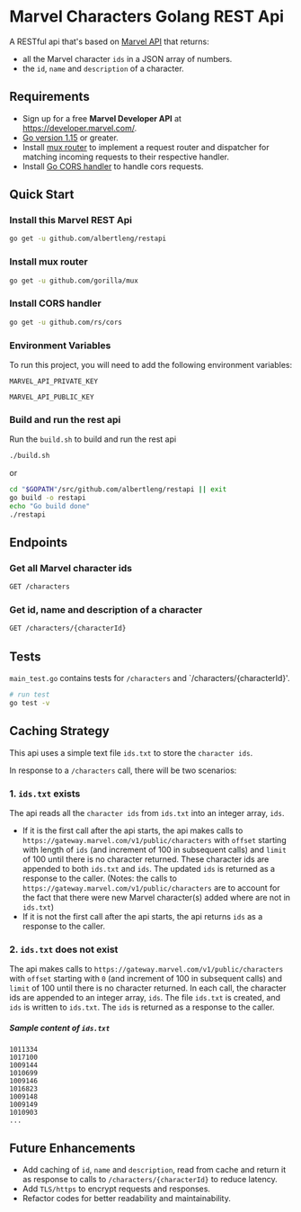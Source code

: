 # Marvel Characters Golang REST Api

A RESTful api that's based on [Marvel API](https://developer.marvel.com/) that returns:

- all the Marvel character `ids` in a JSON array of numbers.
- the `id`, `name` and `description` of a character.

## Requirements

- Sign up for a free **Marvel Developer API** at https://developer.marvel.com/.
- [Go version 1.15](https://golang.org/dl/) or greater.
- Install [mux router](https://github.com/gorilla/mux) to implement a request router and dispatcher for matching
  incoming requests to their respective handler.
- Install [Go CORS handler](https://github.com/rs/cors) to handle cors requests.

## Quick Start

### Install this Marvel REST Api

``` bash
go get -u github.com/albertleng/restapi
```

### Install mux router

``` bash
go get -u github.com/gorilla/mux
```

### Install CORS handler

``` bash
go get -u github.com/rs/cors
```

### Environment Variables

To run this project, you will need to add the following environment variables:

`MARVEL_API_PRIVATE_KEY`

`MARVEL_API_PUBLIC_KEY`

### Build and run the rest api

Run the `build.sh` to build and run the rest api

``` bash
./build.sh
```

or

``` bash
cd "$GOPATH"/src/github.com/albertleng/restapi || exit
go build -o restapi
echo "Go build done"
./restapi 
```

## Endpoints

### Get all Marvel character ids

``` bash
GET /characters
```

### Get id, name and description of a character

``` bash
GET /characters/{characterId}
```

## Tests

`main_test.go` contains tests for `/characters` and `/characters/{characterId}'.

``` bash
# run test
go test -v
```

## Caching Strategy

This api uses a simple text file `ids.txt` to store the `character ids`.

In response to a `/characters` call, there will be two scenarios:

### 1. `ids.txt` exists

The api reads all the `character ids` from `ids.txt` into an integer array, `ids`.

- If it is the first call after the api starts, the api makes calls to `https://gateway.marvel.com/v1/public/characters`
  with `offset` starting with length of `ids` (and increment of 100 in subsequent calls) and `limit` of 100 until there
  is no character returned. These character ids are appended to both `ids.txt` and `ids`. The updated `ids` is returned
  as a response to the caller. (Notes: the calls to `https://gateway.marvel.com/v1/public/characters` are to account for
  the fact that there were new Marvel character(s) added where are not in `ids.txt`)
- If it is not the first call after the api starts, the api returns `ids` as a response to the caller.

### 2. `ids.txt` does not exist

The api makes calls to `https://gateway.marvel.com/v1/public/characters` with `offset` starting with `0` (and increment
of 100 in subsequent calls) and `limit` of 100 until there is no character returned. In each call, the character ids are
appended to an integer array, `ids`. The file `ids.txt` is created, and `ids` is written to `ids.txt`. The `ids` is
returned as a response to the caller.

##### Sample content of `ids.txt`

``` text
1011334
1017100
1009144
1010699
1009146
1016823
1009148
1009149
1010903
...
```

## Future Enhancements

- Add caching of `id`, `name` and `description`, read from cache and return it as response to calls to `/characters/{characterId}` to
  reduce latency.
- Add `TLS/https` to encrypt requests and responses.
- Refactor codes for better readability and maintainability.


